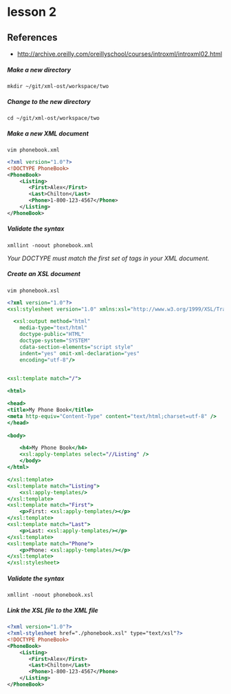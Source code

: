 # lesson 2

## References
* http://archive.oreilly.com/oreillyschool/courses/introxml/introxml02.html

##### Make a new directory
    mkdir ~/git/xml-ost/workspace/two
    
##### Change to the new directory
    cd ~/git/xml-ost/workspace/two

##### Make a new XML document
    vim phonebook.xml
```xml
<?xml version="1.0"?>
<!DOCTYPE PhoneBook>
<PhoneBook>
    <Listing>
       <First>Alex</First>
       <Last>Chilton</Last>
       <Phone>1-800-123-4567</Phone>
    </Listing>
</PhoneBook>
```

##### Validate the syntax
```
xmllint -noout phonebook.xml 
```
*Your DOCTYPE must match the first set of tags in your XML document.*

##### Create an XSL document
    vim phonebook.xsl
```xsl
<?xml version="1.0"?>
<xsl:stylesheet version="1.0" xmlns:xsl="http://www.w3.org/1999/XSL/Transform">

  <xsl:output method="html" 
    media-type="text/html" 
    doctype-public="HTML"
    doctype-system="SYSTEM"
    cdata-section-elements="script style"
    indent="yes" omit-xml-declaration="yes"
    encoding="utf-8"/>


<xsl:template match="/">
   
<html>

<head>
<title>My Phone Book</title>   
<meta http-equiv="Content-Type" content="text/html;charset=utf-8" />
</head>
  
<body>

    <h4>My Phone Book</h4>
    <xsl:apply-templates select="//Listing" />
    </body>
</html>

</xsl:template>
<xsl:template match="Listing">
    <xsl:apply-templates/>
</xsl:template>
<xsl:template match="First">
    <p>First: <xsl:apply-templates/></p>
</xsl:template>
<xsl:template match="Last">
    <p>Last: <xsl:apply-templates/></p>
</xsl:template>
<xsl:template match="Phone">
    <p>Phone: <xsl:apply-templates/></p>
</xsl:template>
</xsl:stylesheet>
```

##### Validate the syntax
```
xmllint -noout phonebook.xsl 
```

##### Link the XSL file to the XML file
```xml
<?xml version="1.0"?>
<?xml-stylesheet href="./phonebook.xsl" type="text/xsl"?>
<!DOCTYPE PhoneBook>
<PhoneBook>
    <Listing>
       <First>Alex</First>
       <Last>Chilton</Last>
       <Phone>1-800-123-4567</Phone>
    </Listing>
</PhoneBook>
```

